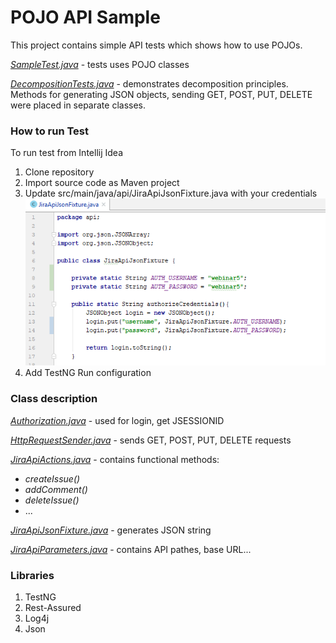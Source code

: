 # POJO API Sample

This project contains simple API tests which shows how to use POJOs. 

[*SampleTest.java*](src/test/java/SampleTest.java) - tests uses POJO classes

[*DecompositionTests.java*](src/test/java/DecompositionTests.java) - demonstrates decomposition principles.
 Methods for generating JSON objects, sending GET, POST, PUT, DELETE were placed in separate classes.
 
 
### How to run Test

 To run test from Intellij Idea
 1. Clone repository
 2. Import source code as Maven project
 3. Update src/main/java/api/JiraApiJsonFixture.java with your credentials
![Alt images](images/authorization_credentials.png)
 4. Add TestNG Run configuration
 
 
### Class description

[*Authorization.java*](src/main/java/api/Authorization.java) - used for login, get JSESSIONID
 
[*HttpRequestSender.java*](src/main/java/api/HttpRequestSender.java) - sends GET, POST, PUT, DELETE requests
 
[*JiraApiActions.java*](src/main/java/api/JiraApiActions.java) - contains functional methods: 
 - *createIssue()*
 - *addComment()*
 - *deleteIssue()*
 - ...
 
[*JiraApiJsonFixture.java*](src/main/java/api/JiraApiJsonFixture.java) - generates JSON string
 
[*JiraApiParameters.java*](src/main/java/api/JiraApiParameters.java) - contains API pathes, base URL...
  
### Libraries

 1. TestNG
 2. Rest-Assured
 3. Log4j
 4. Json
